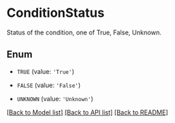 # ConditionStatus

Status of the condition, one of True, False, Unknown.

## Enum

* `TRUE` (value: `'True'`)

* `FALSE` (value: `'False'`)

* `UNKNOWN` (value: `'Unknown'`)

[[Back to Model list]](../README.md#documentation-for-models) [[Back to API list]](../README.md#documentation-for-api-endpoints) [[Back to README]](../README.md)


